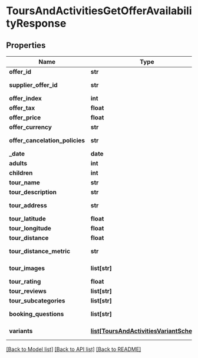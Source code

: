 # ToursAndActivitiesGetOfferAvailabilityResponse

## Properties
Name | Type | Description | Notes
------------ | ------------- | ------------- | -------------
**offer_id** | **str** | Identifier of the individual offer. | [optional] 
**supplier_offer_id** | **str** | Identifier provided by the supplier for the offer. | [optional] 
**offer_index** | **int** | Index of the offer for ordering. | [optional] 
**offer_tax** | **float** | Tax applied on the offer. | [optional] 
**offer_price** | **float** | Price of the offer. | [optional] 
**offer_currency** | **str** | Currency of the offer price. | [optional] 
**offer_cancelation_policies** | **str** | Cancellation policies applicable to the offer. | [optional] 
**_date** | **date** | Date of the tour. | [optional] 
**adults** | **int** | Number of adults attending. | [optional] 
**children** | **int** | Number of children attending. | [optional] 
**tour_name** | **str** | Name of the tour. | [optional] 
**tour_description** | **str** | Description of the tour. | [optional] 
**tour_address** | **str** | Address where the tour will take place. | [optional] 
**tour_latitude** | **float** | Latitude for the tour location. | [optional] 
**tour_longitude** | **float** | Longitude for the tour location. | [optional] 
**tour_distance** | **float** | Distance covered by the tour. | [optional] 
**tour_distance_metric** | **str** | Metric for measuring distance (miles or kilometers). | [optional] 
**tour_images** | **list[str]** | Array of images related to the tour. | [optional] 
**tour_rating** | **float** | Rating of the tour. | [optional] 
**tour_reviews** | **list[str]** | Array of reviews for the tour. | [optional] 
**tour_subcategories** | **list[str]** | Subcategories of the tour. | [optional] 
**booking_questions** | **list[str]** | Questions related to booking the tour. | [optional] 
**variants** | [**list[ToursAndActivitiesVariantSchema]**](ToursAndActivitiesVariantSchema.md) | Array of ToursAndActivitiesVariantSchema. | [optional] 

[[Back to Model list]](../README.md#documentation-for-models) [[Back to API list]](../README.md#documentation-for-api-endpoints) [[Back to README]](../README.md)

